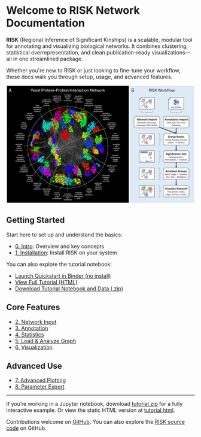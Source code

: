 # Welcome to RISK Network Documentation

**RISK** (Regional Inference of Significant Kinships) is a scalable, modular tool for annotating and visualizing biological networks. It combines clustering, statistical overrepresentation, and clean publication-ready visualizations—all in one streamlined package.

Whether you're new to RISK or just looking to fine-tune your workflow, these docs walk you through setup, usage, and advanced features.

![RISK](images/risk_fig1.jpeg)

## Getting Started

Start here to set up and understand the basics:

- [0. Intro](0_intro.md): Overview and key concepts
- [1. Installation](1_installation.md): Install RISK on your system

You can also explore the tutorial notebook:

- <a href="https://mybinder.org/v2/gh/riskportal/network-tutorial/HEAD?filepath=notebooks/quickstart.ipynb" target="_blank" rel="noopener">Launch Quickstart in Binder (no install)</a>
- [View Full Tutorial (HTML)](tutorial.html)
- [Download Tutorial Notebook and Data (.zip)](tutorial.zip)

## Core Features

- [2. Network Input](2_network_input.md)
- [3. Annotation](3_annotation.md)
- [4. Statistics](4_statistics.md)
- [5. Load & Analyze Graph](5_load_graph.md)
- [6. Visualization](6_visualization.md)

## Advanced Use

- [7. Advanced Plotting](7_advanced_plotting.md)
- [8. Parameter Export](8_parameters.md)

---

If you’re working in a Jupyter notebook, download [tutorial.zip](tutorial.zip) for a fully interactive example. Or view the static HTML version at [tutorial.html](tutorial.html).

Contributions welcome on [GitHub](https://github.com/riskportal/network-tutorial).
You can also explore the [RISK source code](https://github.com/riskportal/network) on GitHub.
